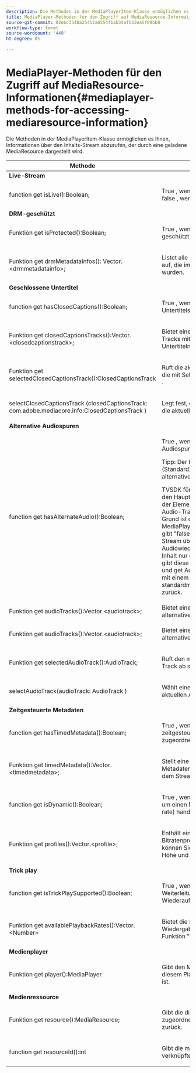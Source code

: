 ```yaml
---
description: Die Methoden in der MediaPlayerItem-Klasse ermöglichen es Ihnen, Informationen über den Inhalts-Stream abzurufen, der durch eine geladene MediaResource dargestellt wird.
title: MediaPlayer-Methoden für den Zugriff auf MediaResource-Informationen
source-git-commit: 02ebc3548a254b2a6554f1ab34afbb3ea5f09bb8
workflow-type: tm+mt
source-wordcount: '449'
ht-degree: 0%

---
```


# MediaPlayer-Methoden für den Zugriff auf MediaResource-Informationen{#mediaplayer-methods-for-accessing-mediaresource-information}

Die Methoden in der MediaPlayerItem-Klasse ermöglichen es Ihnen, Informationen über den Inhalts-Stream abzurufen, der durch eine geladene MediaResource dargestellt wird.

<table frame="all" colsep="1" rowsep="1" id="table_77B55D506FE24326A03D97AA087231FF"> 
 <thead> 
  <tr rowsep="1"> 
   <th colname="2" class="entry"> Methode </th> 
   <th colname="3" class="entry"> Beschreibung </th> 
  </tr> 
 </thead>
 <tbody> 
  <tr rowsep="1"> 
   <td colname="1"> <b>Live-Stream </b> </td> 
   <td colname="2"> </td>
  </tr> 
  <tr rowsep="1"> 
   <td colname="2"> <span class="codeph"> function get isLive():Boolean; </span> </td> 
   <td colname="3"> <p>True , wenn der Stream live ist, false , wenn es VOD ist. </p> </td> 
  </tr> 
  <tr rowsep="1"> 
   <td colname="1"> <b>DRM-geschützt</b> </td> 
   <td colname="2"> </td>
  </tr> 
  <tr rowsep="1"> 
   <td colname="2"> <span class="codeph"> Funktion get isProtected():Boolean; </span> </td> 
   <td colname="3"> <p>True , wenn der Stream DRM-geschützt ist. </p> </td> 
  </tr> 
  <tr rowsep="1"> 
   <td colname="2"> <span class="codeph"> Funktion get drmMetadataInfos(): Vector.&lt;drmmetadatainfo&gt;; </span> </td> 
   <td colname="3"> <p>Listet alle DRM-Metadatenobjekte auf, die im Manifest gefunden wurden. </p> </td> 
  </tr> 
  <tr rowsep="1"> 
   <td colname="1"> <b>Geschlossene Untertitel</b> </td> 
   <td colname="2"> </td>
  </tr> 
  <tr rowsep="1"> 
   <td colname="2"> <span class="codeph"> function get hasClosedCaptions():Boolean; </span> </td> 
   <td colname="3"> <p>True , wenn geschlossene Untertitelspuren verfügbar sind. </p> </td> 
  </tr> 
  <tr rowsep="1"> 
   <td colname="2"> <span class="codeph"> Funktion get closedCaptionsTracks():Vector.&lt;closedcaptionstrack&gt;; </span> </td> 
   <td colname="3"> <p>Bietet eine Liste der verfügbaren Tracks mit geschlossenen Untertiteln. </p> </td> 
  </tr> 
  <tr rowsep="1"> 
   <td colname="2"> <span class="codeph"> Funktion get selectedClosedCaptionsTrack():ClosedCaptionsTrack </span> </td> 
   <td colname="3"> <p>Ruft die aktuelle Untertitelspur ab, die mit <span class="codeph"> SelectClosedCaptionsTrack </span>. </p> </td> 
  </tr> 
  <tr rowsep="1"> 
   <td colname="2"> <span class="codeph"> selectClosedCaptionsTrack (closedCaptionsTrack: com.adobe.mediacore.info:ClosedCaptionsTrack ) </span> </td> 
   <td colname="3"> <p>Legt fest, dass eine Untertitelspur die aktuelle Untertitelspur ist. </p> </td> 
  </tr> 
  <tr rowsep="1"> 
   <td colname="1"> <b>Alternative Audiospuren </b> </td> 
   <td colname="2"> </td>
  </tr> 
  <tr rowsep="1"> 
   <td colname="2"> <span class="codeph"> function get hasAlternateAudio():Boolean; </span> </td> 
   <td colname="3"> <p>True , wenn der Stream alternative Audiospuren hat. </p> <p>Tipp: Der Haupt-Audio-Track (Standard) ist ebenfalls Teil der alternativen Audio-Track-Liste. </p> <p>TVSDK für Desktop HLS betrachtet den Haupt-Audio-Track als eines der Elemente in der alternativen Audio-Track-Liste. Aus diesem Grund ist der einzige Fall, in dem <span class="codeph"> MediaPlayerItem.hasAlternateAudio </span> gibt "false"zurück, wenn der Stream überhaupt keine Audiowiedergabe hat. Wenn der Inhalt nur eine Audiospur enthält, gibt diese Methode "true"zurück und <span class="codeph"> get AudioTracks </span> gibt eine Liste mit einem einzelnen Element (dem standardmäßigen Audio-Track) zurück. </p> </td> 
  </tr> 
  <tr rowsep="1"> 
   <td colname="2"> <span class="codeph"> Funktion get audioTracks():Vector.&lt;audiotrack&gt;; </span> </td> 
   <td colname="3"> Bietet eine Liste der verfügbaren alternativen Audiospuren. </td> 
  </tr> 
  <tr rowsep="1"> 
   <td colname="2"> <span class="codeph"> Funktion get audioTracks():Vector.&lt;audiotrack&gt;; </span> </td> 
   <td colname="3"> <p>Bietet eine Liste der verfügbaren alternativen Audiospuren. </p> </td> 
  </tr> 
  <tr rowsep="1"> 
   <td colname="2"> <span class="codeph"> Funktion get selectedAudioTrack():AudioTrack; </span> </td> 
   <td colname="3"> <p>Ruft den mit ausgewählten Audio-Track ab <span class="codeph"> selectAudioTrack </span>. </p> </td> 
  </tr> 
  <tr rowsep="1"> 
   <td colname="2"> <span class="codeph"> selectAudioTrack(audioTrack: AudioTrack ) </span> </td> 
   <td colname="3"> <p>Wählt einen Audio-Track als aktuellen Audio-Track aus. </p> </td> 
  </tr> 
  <tr rowsep="1"> 
   <td colname="1"> <b>Zeitgesteuerte Metadaten</b> </td> 
   <td colname="2"> </td>
  </tr> 
  <tr rowsep="1"> 
   <td colname="2"> <span class="codeph"> function get hasTimedMetadata():Boolean; </span> </td> 
   <td colname="3"> <p>True , wenn dem Stream zeitgesteuerte Metadaten zugeordnet sind. </p> </td> 
  </tr> 
  <tr rowsep="1"> 
   <td colname="2"> <span class="codeph"> Funktion get timedMetadata():Vector.&lt;timedmetadata&gt;; </span> </td> 
   <td colname="3"> <p>Stellt eine Liste der zeitgesteuerten Metadatenobjekte bereit, die mit dem Stream verknüpft sind. </p> </td> 
  </tr> 
  <tr rowsep="1"> 
   <td colname="2"> <span class="codeph"> function get isDynamic():Boolean; </span> </td> 
   <td colname="3"> <p>True , wenn es sich bei dem Stream um einen MBR-Stream (multiple bit rate) handelt. </p> </td> 
  </tr> 
  <tr rowsep="1"> 
   <td colname="2"> <span class="codeph"> Funktion get profiles():Vector.&lt;profile&gt;; </span> </td> 
   <td colname="3"> <p>Enthält eine Liste der zugehörigen Bitratenprofile. Für jedes Profil können Sie dessen Bitrate sowie Höhe und Breite abrufen. </p> </td> 
  </tr> 
  <tr rowsep="1"> 
   <td colname="1"> <b>Trick play </b> </td> 
   <td colname="2"> </td>
  </tr> 
  <tr rowsep="1"> 
   <td colname="2"> <span class="codeph"> function get isTrickPlaySupported():Boolean; </span> </td> 
   <td colname="3"> <p>True , wenn der Player die schnelle Weiterleitung, Zurückspulen und Wiederaufnehmen unterstützt. </p> </td> 
  </tr> 
  <tr rowsep="1"> 
   <td colname="2"> <span class="codeph"> Funktion get availablePlaybackRates():Vector.&lt;Number&gt; </span> </td> 
   <td colname="3"> <p>Bietet die Liste der verfügbaren Wiedergaberaten im Kontext der Funktion "Trick-Play". </p> </td> 
  </tr> 
  <tr rowsep="1"> 
   <td colname="1"> <b>Medienplayer </b> </td> 
   <td colname="2"> </td>
  </tr> 
  <tr rowsep="1"> 
   <td colname="2"> <span class="codeph"> Funktion get player():MediaPlayer </span> </td> 
   <td colname="3"> <p>Gibt den Medienplayer zurück, der diesem Player derzeit zugeordnet ist. </p> </td> 
  </tr> 
  <tr rowsep="1"> 
   <td colname="1"> <b>Medienressource</b> </td> 
   <td colname="2"> </td>
  </tr> 
  <tr rowsep="1"> 
   <td colname="2"> <span class="codeph"> Funktion get resource():MediaResource; </span> </td> 
   <td colname="3"> <p>Gibt die diesem Element zugeordnete Medienressource zurück. </p> </td> 
  </tr> 
  <tr rowsep="0"> 
   <td colname="2"> <span class="codeph"> function get resourceId():int </span> </td> 
   <td colname="3"> <p>Gibt die mit diesem Element verknüpfte Medienkennung zurück. </p> </td> 
  </tr> 
 </tbody> 
</table>
